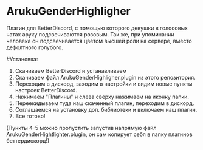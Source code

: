 # ArukuGenderHighligher
Плагин для BetterDiscord, с помощью которого девушки в голосовых чатах аруку подсвечиваются розовым.
Так же, при упоминании человека он подсвечивается цветом высшей роли на сервере, вместо дефолтного голубого.

#Установка:
1. Скачиваем BetterDiscord и устанавливаем
2. Скачиваем файл ArukuGenderHighligher.plugin из этого репозитория.
3. Переходим в дискорд, заходим в настройки и видим новые пункты настроек BetterDiscord.
4. Нажимаем "Плагины" и слева сверху нажимаем на иконку папки.
5. Переекидываем туда наш скаченный плагин, переходим в дискорд.
6. Соглашаемся на установку доп. библиотеки и включаем наш плагин.
7. Все готово!

(Пункты 4-5 можно пропустить запустив напрямую файл ArukuGenderHightlighter.plugin, он сам копирует себя в папку плагинов беттердискорд!)
